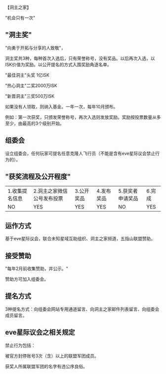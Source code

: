 【洞主之家】

"机会只有一次"

"洞主奖"
---

"向勇于开拓与分享的人致敬"，

洞主奖共3种，每种首次入选后，只有荣誉称号，没有奖品。以后再次入选，以ISK价值为奖励。以公开提名的方式入围奖励角逐名单。

"最佳洞主"头奖 1亿ISK

"热心洞主"二奖2000万ISK

"新晋洞主"三奖500万ISK

如果没有人领取，则纳入基金。一年一次，每年10月颁布。

例如：第一次获奖，只颁发荣誉称号，再次入选则发放奖励。奖励按投票数量从多至少，由最高的3个级别开始。

组委会
---
设立组委会，任何玩家可提名任意克隆人飞行员（不能是含有eve星际议会禁止行为的）。

"获奖流程及公开程度"
---

<table>
    <tr>
        <td>1.收集提名信息</td><td>2.洞主之家微信公号发布投票</td><td>3.公开奖品</td><td>4.发布奖品</td><td>5.获奖者申请奖品</td><td>6.完成</td>
    </tr>
    <tr>
        <td>NO</td><td>YES</td><td>YES</td><td>YES</td><td>NO</td><td>YES</td>
    </tr>
</table>

运作方式
---
基于eve星际议会，联合未知星域互助组织、洞主之家频道，五指山联盟赞助。

接受赞助 
---
"每年2月前收集赞助，并公示。"

赞助方可加入组委会。

提名方式
---
3种提名方式：向组委会网站专用通道留言、向洞主之家邮件列表留言、向组委会成员留言。

eve星际议会之相关规定
---
禁止行为包括：

被官方封停账号3次（含）以上的联盟军团成员。

获奖人所属联盟军团的名字有违公序良俗。